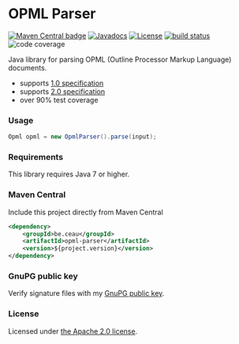 # OPML Parser

[![Maven Central badge](https://maven-badges.herokuapp.com/maven-central/be.ceau/opml-parser/badge.svg)](https://mvnrepository.com/artifact/be.ceau/opml-parser) [![Javadocs](https://javadoc.io/badge/be.ceau/opml-parser.svg)](https://javadoc.io/doc/be.ceau/opml-parser)  [![License](https://img.shields.io/badge/License-Apache%202.0-blue.svg)](https://www.apache.org/licenses/LICENSE-2.0.txt) [![build status](https://api.travis-ci.org/mdewilde/opml-parser.svg?branch=master)](https://travis-ci.org/mdewilde/opml-parser) ![code coverage](https://codecov.io/gh/mdewilde/opml-parser/branch/master/graph/badge.svg)


Java library for parsing OPML (Outline Processor Markup Language) documents.

  * supports [1.0 specification](http://dev.opml.org/spec1.html)
  * supports [2.0 specification](http://dev.opml.org/spec2.html)
  * over 90% test coverage

### Usage

```Java
Opml opml = new OpmlParser().parse(input);
```

### Requirements
This library requires Java 7 or higher.

### Maven Central
Include this project directly from Maven Central
```XML
<dependency>
	<groupId>be.ceau</groupId>
	<artifactId>opml-parser</artifactId>
	<version>${project.version}</version>
</dependency>
```

### GnuPG public key
Verify signature files with my [GnuPG public key](https://www.ceau.be/pubkey.gpg).

### License
Licensed under [the Apache 2.0 license](http://www.apache.org/licenses/LICENSE-2.0.txt).